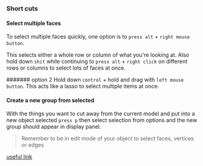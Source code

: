 ### Short cuts

#### Select multiple faces
To select multiple faces quickly, one option is to `press alt` + `right mouse button`.

This selects either a whole row or column of what you're looking at. Also hold down `shit` while continuing to `press alt` + `right click` on different rows or columns to select lots of faces at once.

####### option 2
Hold down `control` + hold and drag with `left mouse button`. This acts like a lasso to select multiple items at once.

#### Create a new group from selected
With the things you want to cut away from the current model and put into a new object selected `press p` then select selection from options and the new group should appear in display panel.

> Remember to be in edit mode of your object to select faces, vertices or edges

[useful link](#http://blender.stackexchange.com/questions/6184/splitting-pieces-of-a-mesh-into-a-new-object)
